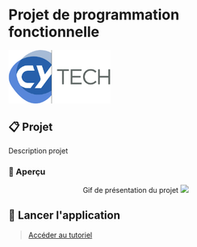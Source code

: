# Projet de programmation fonctionnelle

<div>
  <img src="frontend/public/images/CYTechLogo.png" style="width: 40%;">
</div>

## 📋 Projet

Description projet

### 👀 Aperçu

<div align="center">
  Gif de présentation du projet
  <img src="frontend/public/images/.gif" />
</div>

## 🚀 Lancer l'application
> [Accéder au tutoriel](docs/run_app.md)
